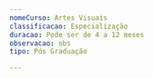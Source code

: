 ```yaml
---
nomeCurso: Artes Visuais
classificacao: Especialização
duracao: Pode ser de 4 a 12 meses
observacao: obs
tipo: Pós Graduação

---
```


